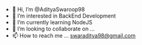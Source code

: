 - 👋 Hi, I’m @AdityaSwaroop98
- 👀 I’m interested in BackEnd Development
- 🌱 I’m currently learning NodeJS
- 💞️ I’m looking to collaborate on ...
- 📫 How to reach me ... swaraditya98@gmail.com

<!---
AdityaSwaroop98/AdityaSwaroop98 is a ✨ special ✨ repository because its `README.md` (this file) appears on your GitHub profile.
You can click the Preview link to take a look at your changes.
--->
